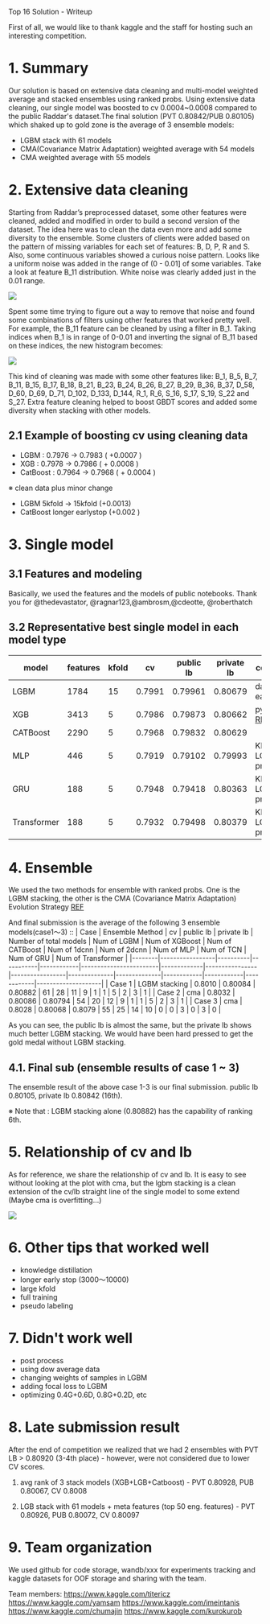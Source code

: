 Top 16 Solution - Writeup

First of all, we would like to thank kaggle and the staff for hosting such an interesting competition.

# 1. Summary 
 Our solution is based on extensive data cleaning and multi-model weighted average and stacked ensembles using ranked probs. Using extensive data cleaning, our single model was boosted to cv 0.0004~0.0008 compared to the public Raddar's dataset.The final solution (PVT 0.80842/PUB 0.80105) which shaked up to gold zone  is the average of 3 ensemble models:
- LGBM stack with 61 models
- CMA(Covariance Matrix Adaptation) weighted average with 54 models
- CMA weighted average with 55 models

# 2. Extensive data cleaning 
Starting from Raddar’s preprocessed dataset, some other features were cleaned, added and modified in order to build a second version of the dataset. The idea here was to clean the data even more and add some diversity to the ensemble. Some clusters of clients were added based on the pattern of missing variables for each set of features: B, D, P, R and S. Also, some continuous variables showed a curious noise pattern. Looks like a uniform noise was added in the range of (0 - 0.01] of some variables. Take a look at feature B_11 distribution. White noise was clearly added just in the 0.01 range.


![](https://raw.githubusercontent.com/chumajin/AMEX/main/giba2.jpg)


Spent some time trying to figure out a way to remove that noise and found some combinations of filters using other features that worked pretty well. For example, the B_11 feature can be cleaned by using a filter in B_1. Taking indices when B_1 is in range of 0-0.01 and inverting the signal of B_11 based on these indices, the new histogram becomes:

![](https://raw.githubusercontent.com/chumajin/AMEX/main/giba3.jpg)

This kind of cleaning was made with some other features like: B_1, B_5, B_7, B_11, B_15, B_17, B_18, B_21, B_23, B_24, B_26, B_27, B_29, B_36, B_37, D_58, D_60, D_69, D_71, D_102, D_133, D_144, R_1, R_6, S_16, S_17, S_19, S_22 and S_27. Extra feature cleaning helped to boost GBDT scores and added some diversity when stacking with other models.





## 2.1 Example of boosting cv using cleaning data
- LGBM : 0.7976 → 0.7983 ( +0.0007 )
- XGB : 0.7978 → 0.7986 ( + 0.0008 )
- CatBoost :    0.7964 → 0.7968 ( + 0.0004 ) 

 ※ clean data plus minor change 
   - LGBM 5kfold → 15kfold (+0.0013)
   - CatBoost longer earlystop (+0.002 )


# 3. Single model 

## 3.1 Features and modeling

Basically, we used the features and the models of public notebooks.
Thank you for @thedevastator, @ragnar123,@ambrosm,@cdeotte, @roberthatch

## 3.2 Representative best single model in each model type 

| model       | features | kfold | cv     | public lb | private lb | comment                      |
|-------------|----------|-------|--------|-----------|------------|------------------------------|
| LGBM        | 1784     | 15    | 0.7991 | 0.79961   | 0.80679    | dart with early stop         |
| XGB         | 3413     | 5     | 0.7986 | 0.79873   | 0.80662    | pyramid [REF](https://www.kaggle.com/code/roberthatch/xgboost-pyramid-cv-0-7968)                      |
| CATBoost    | 2290     | 5     | 0.7968 | 0.79832   | 0.80629    |                              |
| MLP         | 446      | 5     | 0.7919 | 0.79102   | 0.79993    | KD using LGBM oof prediction |
| GRU         | 188      | 5     | 0.7948 | 0.79418   | 0.80363    | KD using LGBM oof prediction |
| Transformer | 188      | 5     | 0.7932 | 0.79498   | 0.80379    | KD using LGBM oof prediction |




# 4. Ensemble 

We used the two methods for ensemble with ranked probs. One is the LGBM stacking, the other is the CMA (Covariance Matrix Adaptation) Evolution Strategy
[REF](https://www.scm.com/doc/params/python/optimizers/cmaes.html)


And final submission is the average of the following 3 ensemble models(case1～3) ::
| Case   | Ensemble Method | cv       | public lb | private lb | Number of total models | Num of LGBM | Num of XGBoost | Num of CATBoost | Num of 1dcnn | Num of 2dcnn | Num of MLP | Num of TCN | Num of GRU | Num of Transformer |
|--------|-----------------|----------|-----------|------------|------------------------|-------------|----------------|-----------------|--------------|--------------|------------|------------|------------|--------------------|
| Case 1 | LGBM stacking   | 0.8010    | 0.80084   | 0.80882    | 61                     | 28          | 11             | 9               | 1            | 1            | 5          | 2          | 3          | 1                  |
| Case 2 | cma             | 0.8032 | 0.80086   | 0.80794    | 54                     | 20          | 12             | 9               | 1            | 1            | 5          | 2          | 3          | 1                  |
| Case 3 | cma             | 0.8028 | 0.80068   | 0.8079     | 55                     | 25          | 14             | 10              | 0            | 0            | 3          | 0          | 3          | 0                  |

As you can see, the public lb is almost the same, but the private lb shows much better LGBM stacking. We would have been hard pressed to get the gold medal without LGBM stacking.

## 4.1. Final sub (ensemble results of case 1 ~ 3)
The ensemble result of the above case 1-3 is our final submission.
public lb 0.80105, private lb 0.80842 (16th).

※ Note that : LGBM stacking alone (0.80882) has the capability of ranking 6th.

# 5. Relationship of cv and lb 

As for reference, we share the relationship of cv and lb. It is easy to see without looking at the plot with cma, but the lgbm stacking is a clean extension of the cv/lb straight line of the single model to some extend (Maybe cma is overfitting…)

![](https://raw.githubusercontent.com/chumajin/AMEX/main/AMEX_cv_lb.jpg)

# 6. Other tips that worked well 

- knowledge distillation
- longer early stop (3000～10000)
- large kfold
- full training
- pseudo labeling


# 7. Didn't work well 
- post process
- using dow average data
- changing weights of samples in LGBM
- adding focal loss to LGBM
- optimizing 0.4G+0.6D, 0.8G+0.2D, etc


# 8. Late submission result
 After the end of competition we realized that we had 2 ensembles with PVT LB > 0.80920 (3-4th place) - however, were not considered due to lower CV scores.

 1) avg rank of 3 stack models (XGB+LGB+Catboost) - PVT 0.80928, PUB 0.80067, CV 0.8008

 2) LGB stack with 61 models + meta features (top 50 eng. features) - PVT 0.80926, PUB 0.80072, CV 0.80097

# 9. Team organization 
We used github for code storage, wandb/xxx for experiments tracking and kaggle datasets for OOF storage and sharing with the team.

Team members: 
https://www.kaggle.com/titericz
https://www.kaggle.com/yamsam
https://www.kaggle.com/imeintanis
https://www.kaggle.com/chumajin
https://www.kaggle.com/kurokurob

